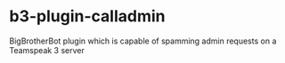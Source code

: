 b3-plugin-calladmin
===================

BigBrotherBot plugin which is capable of spamming admin requests on a Teamspeak 3 server
